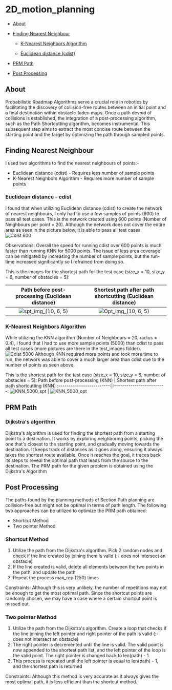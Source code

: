# 2D_motion_planning

* [About](#about)

* [Finding Nearest Neighbour](#finding-nearest-neighbour)
  
    * [K-Nearest Neighbors Algorithm](#k-nearest-neighbors-algorithm)
  
    * [Euclidean distance (cdist)](#euclidean-distance---cdist)

* [PRM Path](#prm-path)

* [Post Processing](#post-processing)

## About
Probabilistic Roadmap Algorithms serve a crucial role in robotics by facilitating the discovery of collision-free routes between an initial point and a final destination within obstacle-laden maps. Once a path devoid of collisions is established, the integration of a post-processing algorithm, such as the Path Shortcutting algorithm, becomes instrumental. This subsequent step aims to extract the most concise route between the starting point and the target by optimizing the path through sampled points.

## Finding Nearest Neighbour
I used two algorithms to find the nearest neighbours of points:-
* Euclidean distance (cdist) - Requires less number of sample points
* K-Nearest Neighbors Algorithm - Requires more number of sample points
### Euclidean distance - cdist
I found that when utilizing Euclidean distance (cdist) to create the network of nearest neighbours, I only had to use a few samples of points (600) to pass all test cases. 
This is the network created using 600 points (Number of Neighbours per point = 20).
Although the network does not cover the entire area as seen in the picture below, it is able to pass all test cases.
![Cdist 600](https://github.com/Ritzzer764/2D_motion_planning/assets/114499776/de181525-babe-48c6-b1d9-88e6fda66a39)

Observations: Overall the speed for running cdist over 600 points is much faster than running KNN for 5000 points. The issue of less area coverage can be mitigated by increasing the number of sample points, but the run-time increased significantly so I refrained from doing so.

This is the images for the shortest path for the test case (size_x = 10, size_y = 6, number of obstacles = 5):

Path before post-processing (Euclidean distance)            |  Shortest path after path shortcutting (Euclidean distance)
:-------------------------:|:-------------------------:
![spt_img_(10, 6, 5)](https://github.com/Ritzzer764/2D_motion_planning/assets/114499776/5d827173-8dd8-437f-9daa-3a2f4b825e2a) | ![Opt_img_(10, 6, 5)](https://github.com/Ritzzer764/2D_motion_planning/assets/114499776/e5ee4cce-2540-4a3f-9ee7-9f4adc9c6dac) 

### K-Nearest Neighbors Algorithm 

While utilizing the KNN algorithm (Number of Neighbours = 20, radius = 0.4), I found that I had to use more sample points (5000) than cdist to pass all test cases (more pictures are there in the test_images folder).
![Cdist 5000](https://github.com/Ritzzer764/2D_motion_planning/assets/114499776/511dc447-32d0-4505-9b77-858e1bcc39a4)
Although KNN required more points and took more time to run, the network was able to cover a much larger area than cdist due to the number of points as seen above.

This is the shortest path for the test case (size_x = 10, size_y = 6, number of obstacles = 5):
Path before post-processing (KNN)          |  Shortest path after path shortcutting (KNN)
:-------------------------:|:-------------------------:
![KNN_5000_spt](https://github.com/Ritzzer764/2D_motion_planning/assets/114499776/c9749596-9a23-4bea-b5a8-5dc0e3de8ec5)  | ![KNN_5000_opt](https://github.com/Ritzzer764/2D_motion_planning/assets/114499776/f43bdcec-84cd-4cea-9ac6-ae452c052091)

## PRM Path
### Dijkstra's algorithm
Dijkstra's algorithm is used for finding the shortest path from a starting point to a destination. It works by exploring neighboring points, picking the one that's closest to the starting point, and gradually moving towards the destination. It keeps track of distances as it goes along, ensuring it always takes the shortest route available. Once it reaches the goal, it traces back its steps to reveal the optimal path that leads from the source to the destination.
The PRM path for the given problem is obtained using the Dijkstra's Algorithm

## Post Processing 
The paths found by the planning methods of Section Path planning are collision-free but might not be optimal in terms of path length. 
The following two approaches can be utilized to optimize the PRM path obtained: 
* Shortcut Method
* Two pointer Method

### Shortcut Method
1) Utilize the path from the Dijkstra's algorithm. Pick 2 random nodes and check if the line created by joining them is valid (:- does not intersect an obstacle)
2) If the line created is valid, delete all elements between the two points in the path, and update the path
3) Repeat the process max_rep (250) times

Constraints: Although this is very unlikely, the number of repetitions may not be enough to get the most optimal path. Since the shortcut points are 
randomly chosen, we may have a case where a certain shortcut point is missed out.

### Two pointer Method
1) Utilize the path from the Dijkstra's algorithm. Create a loop that checks if the line joining the left pointer and right pointer of the path is valid (:- does not intersect an obstacle)
2) The right pointer is decremented until the line is valid. The valid point is now appended to the shortest path list, and the left pointer of the loop is the valid point. The right pointer is changed back to len(path) - 1
3) This process is repeated until the left pointer is equal to len(path) - 1, and the shortest path is returned

Constraints: Although this method is very accurate as it always gives the most optimal path, it is less efficient than the shortcut method.




